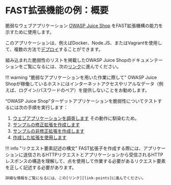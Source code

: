 [link-points]:              ../points/intro.md
[link-mod-extension]:       mod-extension.md
[link-non-mod-extension]:   non-mod-extension.md
[link-app-examination]:     app-examination.md
[link-juice-shop]:          https://www.owasp.org/index.php/OWASP_Juice_Shop_Project
[link-juice-shop-deploy]:   https://github.com/bkimminich/juice-shop#setup
[link-juice-shop-docs]:     https://pwning.owasp-juice.shop/companion-guide/latest/
[link-using-extension]:     ../using-extension.md


#   FAST拡張機能の例：概要

脆弱なウェブアプリケーション [OWASP Juice Shop][link-juice-shop] をFAST拡張機構の能力を示すために使用します。

このアプリケーションは、例えばDocker、Node.JS、またはVagrantを使用して、複数の方法で[デプロイ][link-juice-shop-deploy]することができます。

組み込まれた脆弱性のリストを掲載したOWASP Juice Shopのドキュメンテーションをご覧になるには、次の[リンク][link-juice-shop-docs]に進んでください。

!!! warning "脆弱なアプリケーションを用いた作業に際して"
    OWASP Juice Shopが稼働しているホストにはインターネットアクセスやリアルなデータ（例えば、ログイン/パスワードのペア）を提供しないことをお勧めします。

“OWASP Juice Shop”ターゲットアプリケーションを脆弱性についてテストするには次の手順を実行します：

1.  [ウェブアプリケーションを調査します][link-app-examination] その動作に馴染むため。
2.  [サンプルの修正拡張を作成します][link-mod-extension]
3.  [サンプルの非修正拡張を作成します][link-non-mod-extension]
4.  [作成した拡張を使用します][link-using-extension]

!!! info "リクエスト要素記述の構文"
    FAST拡張子を作成する際には、アプリケーションに送信されるHTTPリクエストとアプリケーションから受信されるHTTPレスポンスの構造を理解して、点を使用して作業する必要があるリクエスト要素を正しく記述する必要があります。
    
    詳細な情報をご覧になるには、この[リンク][link-points]に進んでください。
